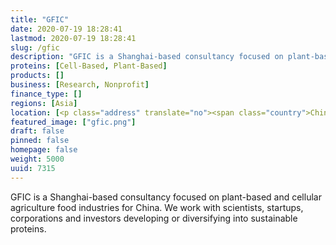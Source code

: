 ```yaml
---
title: "GFIC"
date: 2020-07-19 18:28:41
lastmod: 2020-07-19 18:28:41
slug: /gfic
description: "GFIC is a Shanghai-based consultancy focused on plant-based and cellular agriculture food industries for China. We work with scientists, startups, corporations and investors developing or diversifying into sustainable proteins."
proteins: [Cell-Based, Plant-Based]
products: []
business: [Research, Nonprofit]
finance_type: []
regions: [Asia]
location: [<p class="address" translate="no"><span class="country">China</span></p>]
featured_image: ["gfic.png"]
draft: false
pinned: false
homepage: false
weight: 5000
uuid: 7315
---
```

<p>GFIC is a Shanghai-based consultancy focused on plant-based and cellular agriculture food industries for China. We work with scientists, startups, corporations and investors developing or diversifying into sustainable proteins.</p>
